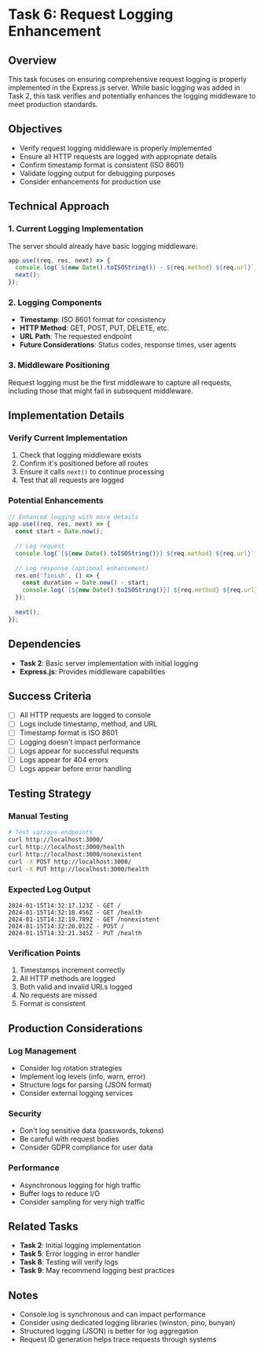 # Task 6: Request Logging Enhancement

## Overview
This task focuses on ensuring comprehensive request logging is properly implemented in the Express.js server. While basic logging was added in Task 2, this task verifies and potentially enhances the logging middleware to meet production standards.

## Objectives
- Verify request logging middleware is properly implemented
- Ensure all HTTP requests are logged with appropriate details
- Confirm timestamp format is consistent (ISO 8601)
- Validate logging output for debugging purposes
- Consider enhancements for production use

## Technical Approach

### 1. Current Logging Implementation
The server should already have basic logging middleware:
```javascript
app.use((req, res, next) => {
  console.log(`${new Date().toISOString()} - ${req.method} ${req.url}`);
  next();
});
```

### 2. Logging Components
- **Timestamp**: ISO 8601 format for consistency
- **HTTP Method**: GET, POST, PUT, DELETE, etc.
- **URL Path**: The requested endpoint
- **Future Considerations**: Status codes, response times, user agents

### 3. Middleware Positioning
Request logging must be the first middleware to capture all requests, including those that might fail in subsequent middleware.

## Implementation Details

### Verify Current Implementation
1. Check that logging middleware exists
2. Confirm it's positioned before all routes
3. Ensure it calls `next()` to continue processing
4. Test that all requests are logged

### Potential Enhancements
```javascript
// Enhanced logging with more details
app.use((req, res, next) => {
  const start = Date.now();
  
  // Log request
  console.log(`[${new Date().toISOString()}] ${req.method} ${req.url}`);
  
  // Log response (optional enhancement)
  res.on('finish', () => {
    const duration = Date.now() - start;
    console.log(`[${new Date().toISOString()}] ${req.method} ${req.url} - ${res.statusCode} - ${duration}ms`);
  });
  
  next();
});
```

## Dependencies
- **Task 2**: Basic server implementation with initial logging
- **Express.js**: Provides middleware capabilities

## Success Criteria
- [ ] All HTTP requests are logged to console
- [ ] Logs include timestamp, method, and URL
- [ ] Timestamp format is ISO 8601
- [ ] Logging doesn't impact performance
- [ ] Logs appear for successful requests
- [ ] Logs appear for 404 errors
- [ ] Logs appear before error handling

## Testing Strategy

### Manual Testing
```bash
# Test various endpoints
curl http://localhost:3000/
curl http://localhost:3000/health
curl http://localhost:3000/nonexistent
curl -X POST http://localhost:3000/
curl -X PUT http://localhost:3000/health
```

### Expected Log Output
```
2024-01-15T14:32:17.123Z - GET /
2024-01-15T14:32:18.456Z - GET /health
2024-01-15T14:32:19.789Z - GET /nonexistent
2024-01-15T14:32:20.012Z - POST /
2024-01-15T14:32:21.345Z - PUT /health
```

### Verification Points
1. Timestamps increment correctly
2. All HTTP methods are logged
3. Both valid and invalid URLs logged
4. No requests are missed
5. Format is consistent

## Production Considerations

### Log Management
- Consider log rotation strategies
- Implement log levels (info, warn, error)
- Structure logs for parsing (JSON format)
- Consider external logging services

### Security
- Don't log sensitive data (passwords, tokens)
- Be careful with request bodies
- Consider GDPR compliance for user data

### Performance
- Asynchronous logging for high traffic
- Buffer logs to reduce I/O
- Consider sampling for very high traffic

## Related Tasks
- **Task 2**: Initial logging implementation
- **Task 5**: Error logging in error handler
- **Task 8**: Testing will verify logs
- **Task 9**: May recommend logging best practices

## Notes
- Console.log is synchronous and can impact performance
- Consider using dedicated logging libraries (winston, pino, bunyan)
- Structured logging (JSON) is better for log aggregation
- Request ID generation helps trace requests through systems